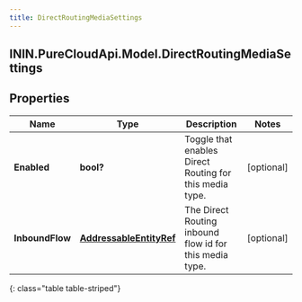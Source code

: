 ```yaml
---
title: DirectRoutingMediaSettings
---
```

## ININ.PureCloudApi.Model.DirectRoutingMediaSettings

## Properties

|Name | Type | Description | Notes|
|------------ | ------------- | ------------- | -------------|
| **Enabled** | **bool?** | Toggle that enables Direct Routing for this media type. | [optional] |
| **InboundFlow** | [**AddressableEntityRef**](AddressableEntityRef.html) | The Direct Routing inbound flow id for this media type. | [optional] |
{: class="table table-striped"}



